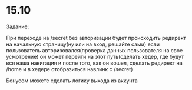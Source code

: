 # 15.10
Задание:

<!-- даные следующие руты:

/home      
/signup     
/login      
/secret     

При заходе на / пользователя должно перекинуть на /home(главная страница теперь не просто / ); -->

<!-- На регистрации есть переход на вход(по типу: уже есть аккуунт? Вход ) -->
<!-- На входе есть есть ссылка на регистрацию(нет аккаунта? зарегистрируйтесь) -->
При переходе на /secret без авторизации будет происходить редирект на начальную страницу(ну или на вход, решайте сами)
если пользователь авторизовался(проверка данных пользователя на свое усмотрение) 
  он может перейти на этот путь(сделать хедер, где будут вся наша навигация и после того, как он вошел, сделать редирект на /home
  и в хедере отобразиться навлинк с /secret)

Бонусом можете сделать логику выхода из аккунта



